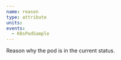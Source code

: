 ```yaml
---
name: reason
type: attribute
units:
events:
  - K8sPodSample
---
```


Reason why the pod is in the current status.